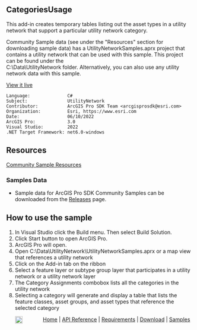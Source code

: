## CategoriesUsage

<!-- TODO: Write a brief abstract explaining this sample -->
 This add-in creates temporary tables listing out the asset types in a utility network that support a particular   utility network category.  
   
 Community Sample data (see under the "Resources" section for downloading sample data) has a UtilityNetworkSamples.aprx   project that contains a utility network that can be used with this sample.  This project can be found under the   
 C:\Data\UtilityNetwork folder. Alternatively, you can also use any utility network data with this sample.  
   
   


<a href="https://pro.arcgis.com/en/pro-app/sdk/" target="_blank">View it live</a>

<!-- TODO: Fill this section below with metadata about this sample-->
```
Language:              C#
Subject:               UtilityNetwork
Contributor:           ArcGIS Pro SDK Team <arcgisprosdk@esri.com>
Organization:          Esri, https://www.esri.com
Date:                  06/10/2022
ArcGIS Pro:            3.0
Visual Studio:         2022
.NET Target Framework: net6.0-windows
```

## Resources

[Community Sample Resources](https://github.com/Esri/arcgis-pro-sdk-community-samples#resources)

### Samples Data

* Sample data for ArcGIS Pro SDK Community Samples can be downloaded from the [Releases](https://github.com/Esri/arcgis-pro-sdk-community-samples/releases) page.  

## How to use the sample
<!-- TODO: Explain how this sample can be used. To use images in this section, create the image file in your sample project's screenshots folder. Use relative url to link to this image using this syntax: ![My sample Image](FacePage/SampleImage.png) -->
   
  
 1. In Visual Studio click the Build menu.  Then select Build Solution.  
 1. Click Start button to open ArcGIS Pro.  
 1. ArcGIS Pro will open.  
 1. Open C:\Data\UtilityNetwork\UtilityNetworkSamples.aprx or a map view that references a utility network  
 1. Click on the Add-in tab on the ribbon  
 1. Select a feature layer or subtype group layer that participates in a utility network or a utility network layer  
 1. The Category Assignments combobox lists all the categories in the utility network  
 1. Selecting a category will generate and display a table that lists the feature classes, asset groups, and asset types that reference the selected category  
  
   


<!-- End -->

&nbsp;&nbsp;&nbsp;&nbsp;&nbsp;&nbsp;<img src="https://esri.github.io/arcgis-pro-sdk/images/ArcGISPro.png"  alt="ArcGIS Pro SDK for Microsoft .NET Framework" height = "20" width = "20" align="top"  >
&nbsp;&nbsp;&nbsp;&nbsp;&nbsp;&nbsp;&nbsp;&nbsp;&nbsp;&nbsp;&nbsp;&nbsp;
[Home](https://github.com/Esri/arcgis-pro-sdk/wiki) | <a href="https://pro.arcgis.com/en/pro-app/latest/sdk/api-reference" target="_blank">API Reference</a> | [Requirements](https://github.com/Esri/arcgis-pro-sdk/wiki#requirements) | [Download](https://github.com/Esri/arcgis-pro-sdk/wiki#installing-arcgis-pro-sdk-for-net) | <a href="https://github.com/esri/arcgis-pro-sdk-community-samples" target="_blank">Samples</a>
